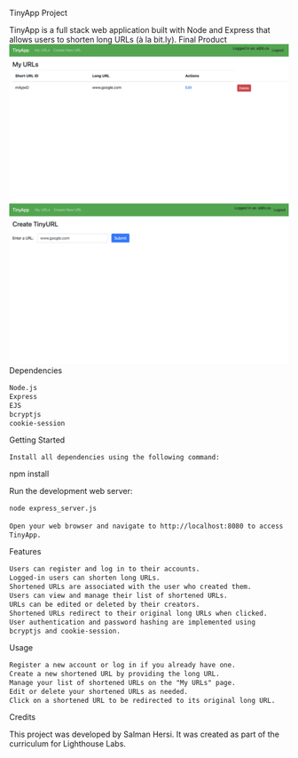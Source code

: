 TinyApp Project

TinyApp is a full stack web application built with Node and Express that allows users to shorten long URLs (à la bit.ly).
Final Product
![preview](/screenshot1.png)
![preview2](/screenshot2.png)
Dependencies

    Node.js
    Express
    EJS
    bcryptjs
    cookie-session

Getting Started

    Install all dependencies using the following command:

npm install

Run the development web server:

    node express_server.js

    Open your web browser and navigate to http://localhost:8080 to access TinyApp.

Features

    Users can register and log in to their accounts.
    Logged-in users can shorten long URLs.
    Shortened URLs are associated with the user who created them.
    Users can view and manage their list of shortened URLs.
    URLs can be edited or deleted by their creators.
    Shortened URLs redirect to their original long URLs when clicked.
    User authentication and password hashing are implemented using bcryptjs and cookie-session.

Usage

    Register a new account or log in if you already have one.
    Create a new shortened URL by providing the long URL.
    Manage your list of shortened URLs on the "My URLs" page.
    Edit or delete your shortened URLs as needed.
    Click on a shortened URL to be redirected to its original long URL.

Credits

This project was developed by Salman Hersi. It was created as part of the curriculum for Lighthouse Labs.
